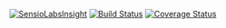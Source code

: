 [![SensioLabsInsight](https://insight.sensiolabs.com/projects/c9841ee4-99d2-4e8e-be04-618a96702148/mini.png)](https://insight.sensiolabs.com/projects/c9841ee4-99d2-4e8e-be04-618a96702148)
[![Build Status](https://travis-ci.org/minond/Utilitatis.png?branch=master)](https://travis-ci.org/minond/Utilitatis)
[![Coverage Status](https://coveralls.io/repos/minond/Utilitatis/badge.png)](https://coveralls.io/r/minond/Utilitatis)
